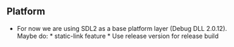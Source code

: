 ## Platform
* For now we are using SDL2 as a base platform layer (Debug DLL 2.0.12).
    Maybe do:
        * static-link feature
        * Use release version for release build